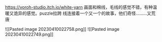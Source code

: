 https://voroh-studio.itch.io/white-yarn
画面和棉线，毛线的感觉不错，有种温暖又诡异的感觉。puzzle拉跨
线连接着一个又一个的故事，他们奇怪………又荒唐

![[Pasted image 20230410022758.png]]
![[Pasted image 20230410022749.png]]